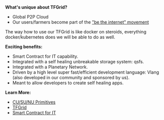 **What's unique about TFGrid?**

- Global P2P Cloud 
- Our users/farmers become part of the ["be the internet" movement](strategy:tf_vision_position)

The way how to use our TFGrid is like docker on steroids, everything docker/kubernetes does we will be able to do as well.

**Exciting benefits:**

- Smart Contract for IT capability.
- Integrated with a self healing unbreakable storage system: qsfs.
- Integrated with a Planetary Network.
- Driven by a high level super fast/efficient development language: Vlang (also developed in our community and sponsored by us).
- Meant to allow developers to create self healing apps.

**Learn More:**

- [CU/SU/NU Primitives](internet4:tfgrid_primitives)
- [TFGrid](internet4:zos_3node_tfgrid_intro)
- [Smart Contract for IT](internet4:smartcontract_it)
